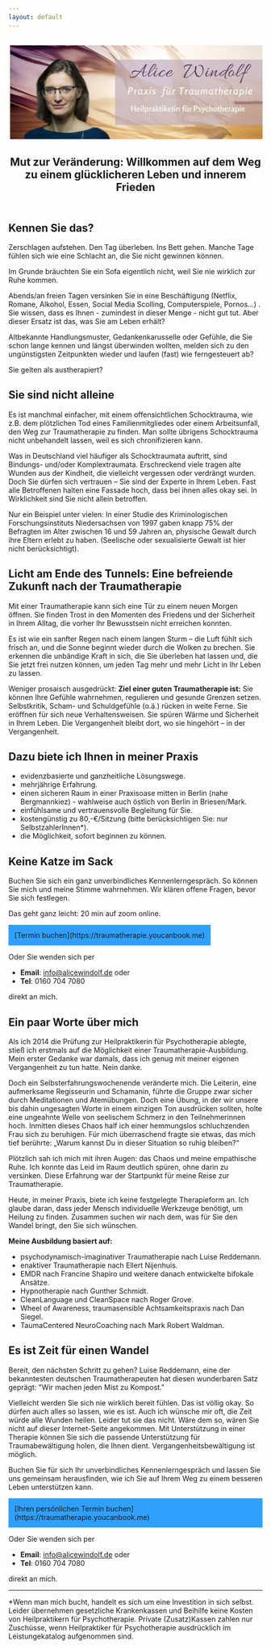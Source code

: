 ```yaml
---
layout: default
---
```

<br/>
<img src="/assets/images/Landingpage Traumatherapie2.jpeg" alt="" style="max-width:100%"/>

<header>
	<h2>Mut zur Veränderung: Willkommen auf dem Weg zu einem glücklicheren Leben und innerem Frieden</h2>
	</header>

## Kennen Sie das?
Zerschlagen aufstehen. Den Tag überleben. Ins Bett gehen. Manche Tage fühlen sich wie eine Schlacht an, die Sie nicht gewinnen können. 

Im Grunde bräuchten Sie ein Sofa eigentlich nicht, weil Sie nie wirklich zur Ruhe kommen. 

Abends/an freien Tagen versinken Sie in eine Beschäftigung (Netflix, Romane, Alkohol, Essen, Social Media Scolling, Computerspiele, Pornos…) . Sie wissen, dass es Ihnen - zumindest in dieser Menge - nicht gut tut. Aber dieser Ersatz ist das, was Sie am Leben erhält? 

Altbekannte Handlungsmuster, Gedankenkarusselle oder Gefühle, die Sie schon lange kennen und längst überwinden wollten, melden sich zu den ungünstigsten Zeitpunkten wieder und laufen (fast) wie ferngesteuert ab? 

Sie gelten als austherapiert? 

## Sie sind nicht alleine
Es ist manchmal einfacher, mit einem offensichtlichen Schocktrauma, wie z.B. dem plötzlichen Tod eines Familienmitgliedes oder einem Arbeitsunfall, den Weg zur Traumatherapie zu finden. Man sollte übrigens Schocktrauma nicht unbehandelt lassen, weil es sich chronifizieren kann.   

Was in Deutschland viel häufiger als Schocktraumata auftritt, sind Bindungs- und/oder Komplextraumata. Erschreckend viele tragen alte Wunden aus der Kindheit, die vielleicht vergessen oder verdrängt wurden. Doch Sie dürfen sich vertrauen – Sie sind der Experte in Ihrem Leben. Fast alle Betroffenen halten eine Fassade hoch, dass bei ihnen alles okay sei. In Wirklichkeit sind Sie nicht allein betroffen. 

Nur ein Beispiel unter vielen: In einer Studie des Kriminologischen Forschungsinstituts Niedersachsen von 1997 gaben knapp 75% der Befragten im Alter zwischen 16 und 59 Jahren an, physische Gewalt durch ihre Eltern erlebt zu haben. (Seelische oder sexualisierte Gewalt ist hier nicht berücksichtigt). 

## Licht am Ende des Tunnels: Eine befreiende Zukunft nach der Traumatherapie
Mit einer Traumatherapie kann sich eine Tür zu einem neuen Morgen öffnen. Sie finden Trost in den Momenten des Friedens und der Sicherheit in Ihrem Alltag, die vorher Ihr Bewusstsein nicht erreichen konnten. 

Es ist wie ein sanfter Regen nach einem langen Sturm – die Luft fühlt sich frisch an, und die Sonne beginnt wieder durch die Wolken zu brechen. Sie erkennen die unbändige Kraft in sich, die Sie überleben hat lassen und, die Sie jetzt frei nutzen können, um jeden Tag mehr und mehr Licht in Ihr Leben zu lassen. 

Weniger prosaisch ausgedrückt: **Ziel einer guten Traumatherapie ist:** Sie können Ihre Gefühle wahrnehmen, regulieren und gesunde Grenzen setzen. Selbstkritik, Scham- und Schuldgefühle  (o.ä.) rücken in weite Ferne. Sie eröffnen für sich neue Verhaltensweisen. Sie spüren Wärme und Sicherheit in Ihrem Leben. Die Vergangenheit bleibt dort, wo sie hingehört – in der Vergangenheit.

## Dazu biete ich Ihnen in meiner Praxis 
- evidenzbasierte und ganzheitliche Lösungswege.
- mehrjährige Erfahrung. 
- einen sicheren Raum in einer Praxisoase mitten in Berlin (nahe Bergmannkiez) - wahlweise auch östlich von Berlin in Briesen/Mark.
- einfühlsame und vertrauensvolle Begleitung für Sie. 
- kostengünstig zu 80,-€/Sitzung (bitte berücksichtigen Sie: nur SelbstzahlerInnen*).
- die Möglichkeit, sofort beginnen zu können.

## Keine Katze im Sack
Buchen Sie sich ein ganz unverbindliches Kennenlerngespräch. So können Sie mich und meine Stimme wahrnehmen. Wir klären offene Fragen, bevor Sie sich festlegen. 

Das geht ganz leicht: 20 min auf zoom online. 

<span style='display:inline-block;padding:12px;background:#30A0ff'>
[Termin buchen](https://traumatherapie.youcanbook.me)
</span>

Oder Sie wenden sich per 
- **Email**: info@alicewindolf.de oder
- **Tel**: 0160 704 7080

direkt an mich.

## Ein paar Worte über mich
Als ich 2014 die Prüfung zur Heilpraktikerin für Psychotherapie ablegte, stieß ich erstmals auf die Möglichkeit einer Traumatherapie-Ausbildung. Mein erster Gedanke war damals, dass ich genug mit meiner eigenen Vergangenheit zu tun hatte. Nein danke.

Doch ein Selbsterfahrungswochenende veränderte mich. Die Leiterin, eine aufmerksame Regisseurin und Schamanin, führte die Gruppe zwar sicher durch Meditationen und Atemübungen. Doch eine Übung, in der wir unsere bis dahin ungesagten Worte in einem einzigen Ton ausdrücken sollten, holte eine ungeahnte Welle von seelischem Schmerz in den Teilnehmerinnen hoch.
Inmitten dieses Chaos half ich einer hemmungslos schluchzenden Frau sich zu beruhigen. Für mich überraschend fragte sie etwas, das mich tief berührte: „Warum kannst Du in dieser Situation so ruhig bleiben?“ 

Plötzlich sah ich mich mit ihren Augen: das Chaos und meine empathische Ruhe. Ich konnte das Leid im Raum deutlich spüren, ohne darin zu versinken. Diese Erfahrung war der Startpunkt für meine Reise  zur Traumatherapie.

Heute, in meiner Praxis, biete ich keine festgelegte Therapieform an. Ich glaube daran, dass jeder Mensch individuelle Werkzeuge benötigt, um Heilung zu finden. Zusammen suchen wir nach dem, was für Sie den Wandel bringt, den Sie sich wünschen. 

**Meine Ausbildung basiert auf:** 
- psychodynamisch-imaginativer Traumatherapie nach Luise Reddemann.
- enaktiver Traumatherapie nach Ellert Nijenhuis.
- EMDR nach Francine Shapiro und weitere danach entwickelte bifokale Ansätze.
- Hypnotherapie nach Gunther Schmidt.
- CleanLanguage und CleanSpace nach Roger Grove.
- Wheel of Awareness, traumasensible Achtsamkeitspraxis nach Dan Siegel.
- TaumaCentered NeuroCoaching nach Mark Robert Waldman.

## Es ist Zeit für einen Wandel
Bereit, den nächsten Schritt zu gehen? Luise Reddemann, eine der bekanntesten deutschen Traumatherapeuten hat diesen wunderbaren Satz geprägt: "Wir machen jeden Mist zu Kompost." 

Vielleicht werden Sie sich nie wirklich bereit fühlen. Das ist völlig okay. So dürfen auch alles so lassen, wie es ist. Auch ich wünsche mir oft, die Zeit würde alle Wunden heilen. Leider tut sie das nicht. Wäre dem so, wären Sie nicht auf dieser Internet-Seite angekommen. Mit Unterstützung in einer Therapie können Sie sich die passende Unterstützung für Traumabewältigung holen, die Ihnen dient. Vergangenheitsbewältigung ist möglich.  

Buchen Sie für sich Ihr unverbindliches Kennenlerngespräch und lassen Sie uns gemeinsam herausfinden, wie ich Sie auf Ihrem Weg zu einem besseren Leben unterstützen kann.
  
<span style='display:inline-block;padding:12px;background:#30A0ff'>
[Ihren persönlichen Termin buchen](https://traumatherapie.youcanbook.me)
</span>

Oder Sie wenden sich per 
- **Email**: info@alicewindolf.de oder
- **Tel**: 0160 704 7080

direkt an mich.


----
*Wenn man mich bucht, handelt es sich um eine Investition in sich selbst. Leider übernehmen gesetzliche Krankenkassen und Beihilfe keine Kosten von Heilpraktikern für Psychotherapie. Private (Zusatz)Kassen zahlen nur Zuschüsse, wenn Heilpraktiker für Psychotherapie ausdrücklich im Leistungekatalog aufgenommen sind. 

